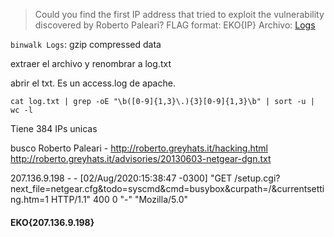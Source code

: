 > Could you find the first IP address that tried to exploit the vulnerability discovered by Roberto Paleari? FLAG format: EKO{IP}
Archivo: [Logs](https://github.com/estebancano-dev/CTF-Writeups/blob/master/20200626%20Ekoparty%20Pre-CTF/Files/Logs?raw=true "Logs")

`binwalk Logs`: gzip compressed data

extraer el archivo y renombrar a log.txt

abrir el txt. Es un access.log de apache. 

`cat log.txt | grep -oE "\b([0-9]{1,3}\.){3}[0-9]{1,3}\b" | sort -u | wc -l`

Tiene 384 IPs unicas

busco Roberto Paleari - http://roberto.greyhats.it/hacking.html
http://roberto.greyhats.it/advisories/20130603-netgear-dgn.txt

207.136.9.198 - - [02/Aug/2020:15:38:47 -0300] "GET /setup.cgi?next_file=netgear.cfg&todo=syscmd&cmd=busybox&curpath=/&currentsetting.htm=1 HTTP/1.1" 400 0 "-" "Mozilla/5.0"

#### EKO{207.136.9.198}